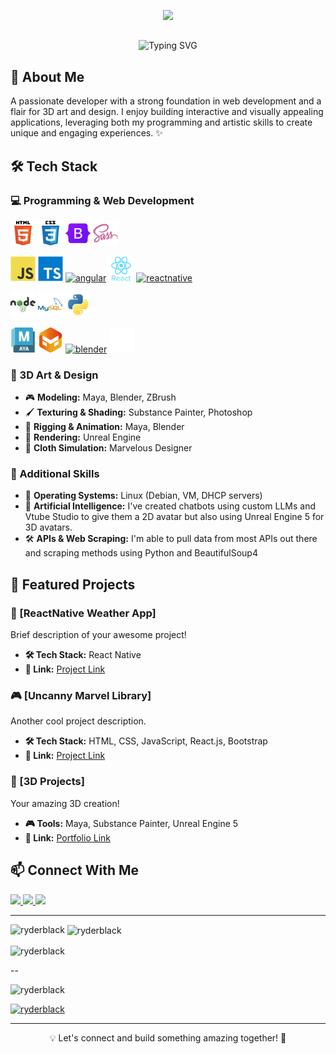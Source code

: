 <p align="center">
   <!-- <img src="./banner_github_01.png" width="600" /> -->
    <img src="./images/Full_Stack_Developer.png" width="700" />
</p>

##

<p align="center">
    <img src="https://readme-typing-svg.herokuapp.com?font=Fira+Code&pause=1000&color=2196F3&width=435&lines=Full+Stack+Developer+%F0%9F%92%BB;3D+Artist+and+Designer+%F0%9F%8E%A8;Always+learning+new+things+%F0%9F%8C%B1" alt="Typing SVG" />
</p>

## 🚀 About Me

A passionate developer with a strong foundation in web development and a flair for 3D art and design. I enjoy building interactive and visually appealing applications, leveraging both my programming and artistic skills to create unique and engaging experiences. ✨

## 🛠️ Tech Stack

### 💻 Programming & Web Development
<!--
<p align="left">
    <img src="https://raw.githubusercontent.com/devicons/devicon/master/icons/html5/html5-original.svg" alt="html5" width="40" height="40"/>
    <img src="https://raw.githubusercontent.com/devicons/devicon/master/icons/css3/css3-original.svg" alt="css3" width="40" height="40"/>
    <img src="https://raw.githubusercontent.com/devicons/devicon/master/icons/bootstrap/bootstrap-original.svg" alt="bootstrap" width="40" height="40"/>
    <img src="https://raw.githubusercontent.com/devicons/devicon/master/icons/javascript/javascript-original.svg" alt="javascript" width="40" height="40"/>
    <img src="https://raw.githubusercontent.com/devicons/devicon/master/icons/react/react-original.svg" alt="react" width="40" height="40"/>
    <img src="https://raw.githubusercontent.com/devicons/devicon/master/icons/nodejs/nodejs-original.svg" alt="nodejs" width="40" height="40"/>
    <img src="https://raw.githubusercontent.com/devicons/devicon/master/icons/python/python-original.svg" alt="python" width="40" height="40"/>
</p>
-->

<p align="left"> 
   <a href="https://www.w3.org/html/" target="_blank" rel="noreferrer"> <img src="https://raw.githubusercontent.com/devicons/devicon/master/icons/html5/html5-original-wordmark.svg" alt="html5" width="40" height="40"/></a>
   <a href="https://www.w3schools.com/css/" target="_blank" rel="noreferrer"> <img src="https://raw.githubusercontent.com/devicons/devicon/master/icons/css3/css3-original-wordmark.svg" alt="css3" width="40" height="40"/></a> 
   <a href="https://getbootstrap.com" target="_blank" rel="noreferrer"> <img src="https://raw.githubusercontent.com/devicons/devicon/master/icons/bootstrap/bootstrap-original.svg" alt="bootstrap" width="40" height="40"/></a> 
   <a href="https://sass-lang.com" target="_blank" rel="noreferrer"> <img src="https://raw.githubusercontent.com/devicons/devicon/master/icons/sass/sass-original.svg" alt="sass" width="40" height="40"/></a> 
   

   
   <a href="https://developer.mozilla.org/en-US/docs/Web/JavaScript" target="_blank" rel="noreferrer"> <img src="https://raw.githubusercontent.com/devicons/devicon/master/icons/javascript/javascript-original.svg" alt="javascript" width="40" height="40"/></a> 
   <a href="https://www.typescriptlang.org/" target="_blank" rel="noreferrer"> <img src="https://raw.githubusercontent.com/devicons/devicon/master/icons/typescript/typescript-original.svg" alt="typescript" width="40" height="40"/></a> 
   <a href="https://angular.io" target="_blank" rel="noreferrer"> <img src="https://angular.io/assets/images/logos/angular/angular.svg" alt="angular" width="40" height="40"/></a>
   <a href="https://reactjs.org/" target="_blank" rel="noreferrer"> <img src="https://raw.githubusercontent.com/devicons/devicon/master/icons/react/react-original-wordmark.svg" alt="react" width="40" height="40"/></a> 
   <a href="https://reactnative.dev/" target="_blank" rel="noreferrer"> <img src="https://reactnative.dev/img/header_logo.svg" alt="reactnative" width="40" height="40"/></a> 

   
   <a href="https://nodejs.org" target="_blank" rel="noreferrer"> <img src="https://raw.githubusercontent.com/devicons/devicon/master/icons/nodejs/nodejs-original-wordmark.svg" alt="nodejs" width="40" height="40"/></a> 
   <a href="https://www.mysql.com/" target="_blank" rel="noreferrer"> <img src="https://raw.githubusercontent.com/devicons/devicon/master/icons/mysql/mysql-original-wordmark.svg" alt="mysql" width="40" height="40"/></a> 
   <a href="https://www.python.org" target="_blank" rel="noreferrer"> <img src="https://raw.githubusercontent.com/devicons/devicon/master/icons/python/python-original.svg" alt="python" width="40" height="40"/></a> 
   

   <a href="https://www.autodesk.com/fr/products/maya/" target="_blank" rel="noreferrer"> <img src="./images/maya_logo.png" alt="maya" width="40" height="40"/></a>
   <a href="https://marvelousdesigner.com/" target="_blank" rel="noreferrer"> <img src="./images/marvelous_designer_logo.png" alt="marvelous_designer" width="40" height="40"/></a>
   <a href="https://www.blender.org/" target="_blank" rel="noreferrer"> <img src="https://download.blender.org/branding/community/blender_community_badge_white.svg" alt="blender" width="40" height="40"/></a>
   <a href="https://unrealengine.com/" target="_blank" rel="noreferrer"> <img src="./images/UE-Icon-2023-White.svg" alt="unreal" width="40" height="40" /></a> 
</p>

### 🎨 3D Art & Design

- 🎮 **Modeling:** Maya, Blender, ZBrush
- 🖌️ **Texturing & Shading:** Substance Painter, Photoshop
- 🦴 **Rigging & Animation:** Maya, Blender
- 🎥 **Rendering:** Unreal Engine
- 👕 **Cloth Simulation:** Marvelous Designer

### 🔧 Additional Skills

- 🐧 **Operating Systems:** Linux (Debian, VM, DHCP servers)
- 🤖 **Artificial Intelligence:** I've created chatbots using custom LLMs and Vtube Studio to give them a 2D avatar but also using Unreal Engine 5 for 3D avatars.
- 🛠️ **APIs & Web Scraping:** I'm able to pull data from most APIs out there and scraping methods using Python and BeautifulSoup4

## 🌟 Featured Projects

### 🚀 [ReactNative Weather App]
Brief description of your awesome project!
- **🛠️ Tech Stack:** React Native
- **🔗 Link:** [Project Link](https://github.com/RyderBlack/ReactNative_WeatherApp)

### 🎮 [Uncanny Marvel Library]
Another cool project description.
- **🛠️ Tech Stack:** HTML, CSS, JavaScript, React.js, Bootstrap
- **🔗 Link:** [Project Link](https://uncanny-marvel-library.surge.sh/)

### 🎨 [3D Projects]
Your amazing 3D creation!
- **🎮 Tools:** Maya, Substance Painter, Unreal Engine 5
- **🔗 Link:** [Portfolio Link](https://www.artstation.com/ryhverse/)

## 📫 Connect With Me

<p align="left">
    <a href="mailto:ryhad.boughanmi@laplateforme.io">
        <img src="https://img.shields.io/badge/Email-D14836?style=for-the-badge&logo=gmail&logoColor=white"/>
    </a>
    <a href="https://www.linkedin.com/in/boughanmiryhad/">
        <img src="https://img.shields.io/badge/LinkedIn-0077B5?style=for-the-badge&logo=linkedin&logoColor=white"/>
    </a>
    <a href="https://ryhad.com">
         <img src="https://img.shields.io/badge/Portfolio-000000?style=for-the-badge&logo=About.me&logoColor=white"/>
    </a>
</p>

---

<p><img align="left" src="https://github-readme-stats.vercel.app/api/top-langs?username=ryderblack&show_icons=true&locale=en&layout=compact" alt="ryderblack" /></p>

<p>&nbsp;<img align="center" src="https://github-readme-stats.vercel.app/api?username=ryderblack&show_icons=true&locale=en" alt="ryderblack" /></p>

<p><img align="center" src="https://github-readme-streak-stats.herokuapp.com/?user=ryderblack&" alt="ryderblack" /></p>

--

<p align="left"> <img src="https://komarev.com/ghpvc/?username=ryderblack&label=Profile%20views&color=0e75b6&style=flat" alt="ryderblack" /> </p>

<p align="left"> <a href="https://github.com/ryo-ma/github-profile-trophy"><img src="https://github-profile-trophy.vercel.app/?username=ryderblack" alt="ryderblack" /></a> </p>
<!--
<p align="center">
    <img src="https://github-readme-stats.vercel.app/api?username=ryderblack&show_icons=true&theme=radical" alt="GitHub Stats" />
</p>

<p align="center">
    <img src="https://github-readme-streak-stats.herokuapp.com/?user=ryderblack&theme=radical" alt="GitHub Streak" />
</p>
-->
<!--
<p align="center">
    <img src="https://komarev.com/ghpvc/?username=ryderblack&label=Profile%20views&color=0e75b6&style=flat" alt="Profile Views" />
</p>
-->



---


<p align="center">💡 Let's connect and build something amazing together! 🚀</p>

<!--
**RyderBlack/RyderBlack** is a ✨ _special_ ✨ repository because its `README.md` (this file) appears on your GitHub profile.

Here are some ideas to get you started:

- 🔭 I’m currently working on ...
- 🌱 I’m currently learning ...
- 👯 I’m looking to collaborate on ...
- 🤔 I’m looking for help with ...
- 💬 Ask me about ...
- 📫 How to reach me: ...
- 😄 Pronouns: ...
- ⚡ Fun fact: ...

### 🎵 Currently Vibing To
[![Spotify](https://spotify-github-profile.kittinanx.com)](https://open.spotify.com/playlist/37i9dQZF1EQpesGsmIyqcW)


-->
